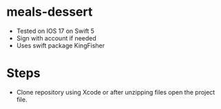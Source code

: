 # meals-dessert
* Tested on IOS 17 on Swift 5
* Sign with account if needed
* Uses swift package KingFisher
# Steps
* Clone repository using Xcode or after unzipping files open the project file.

